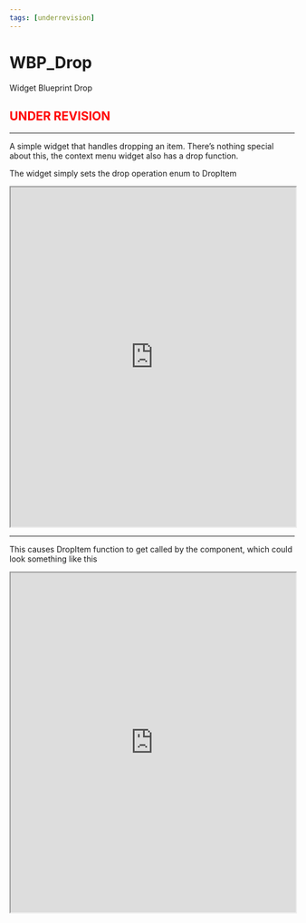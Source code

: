 ```yaml
---
tags: [underrevision]
---
```


# WBP_Drop
Widget Blueprint Drop

## <span style="color:red">UNDER REVISION</span>

---

A simple widget that handles dropping an item. There’s nothing special about this, the context menu widget also has a drop function.

The widget simply sets the drop operation enum to DropItem
<iframe src="https://blueprintue.com/render/csuvbevb/" scrolling="no" allowfullscreen width="100%" height="600"></iframe>

---

This causes DropItem function to get called by the component, which could look something like this
<iframe src="https://blueprintue.com/render/aozkp4b3/" scrolling="no" allowfullscreen width="100%" height="600"></iframe>
